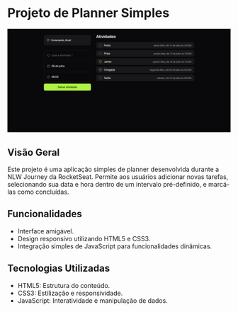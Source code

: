 # Projeto de Planner Simples

![Visualização do Planner](img/planner_preview.png)

## Visão Geral

Este projeto é uma aplicação simples de planner desenvolvida durante a NLW Journey da RocketSeat. Permite aos usuários adicionar novas tarefas, selecionando sua data e hora dentro de um intervalo pré-definido, e marcá-las como concluídas.

## Funcionalidades

- Interface amigável.
- Design responsivo utilizando HTML5 e CSS3.
- Integração simples de JavaScript para funcionalidades dinâmicas.

## Tecnologias Utilizadas

- HTML5: Estrutura do conteúdo.
- CSS3: Estilização e responsividade.
- JavaScript: Interatividade e manipulação de dados.